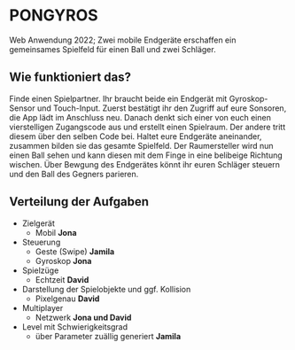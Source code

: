 # PONGYROS

Web Anwendung 2022; Zwei mobile Endgeräte erschaffen ein gemeinsames Spielfeld für einen Ball und zwei Schläger. 

## Wie funktioniert das?
Finde einen Spielpartner. Ihr braucht beide ein Endgerät mit Gyroskop-Sensor und Touch-Input.
Zuerst bestätigt ihr den Zugriff auf eure Sonsoren, die App lädt im Anschluss neu.
Danach denkt sich einer von euch einen vierstelligen Zugangscode aus und erstellt einen Spielraum. 
Der andere tritt diesem über den selben Code bei. 
Haltet eure Endgeräte aneinander, zusammen bilden sie das gesamte Spielfeld.
Der Raumersteller wird nun einen Ball sehen und kann diesen mit dem Finge in eine belibeige Richtung wischen.
Über Bewgung des Endgerätes könnt ihr euren Schläger steuern und den Ball des Gegners parieren.

## Verteilung der Aufgaben
- Zielgerät 
    - Mobil **Jona**
- Steuerung
    - Geste (Swipe) **Jamila**
    - Gyroskop **Jona**
- Spielzüge
    - Echtzeit **David**
- Darstellung der Spielobjekte und ggf. Kollision
    - Pixelgenau **David**
- Multiplayer
    - Netzwerk **Jona und David**
- Level mit Schwierigkeitsgrad
    - über Parameter zuällig generiert **Jamila**